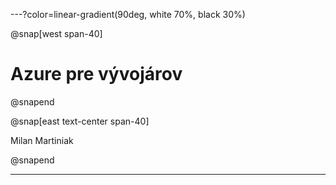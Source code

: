 ---?color=linear-gradient(90deg, white 70%, black 30%)

@snap[west span-40]
# Azure pre vývojárov
@snapend

<!-- @snap[north-east]
@img[clip-img span-30](AzureForDevelopers/assets/img/avatar.jpg)
@snapend -->

@snap[east text-center span-40]

Milan Martiniak

@snapend

---
